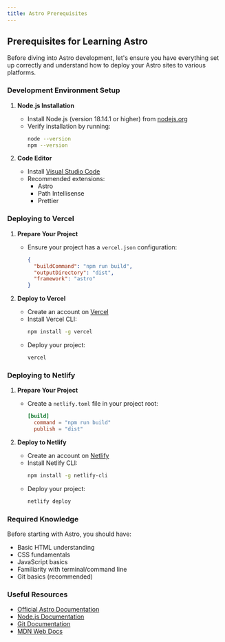 ```yaml
---
title: Astro Prerequisites
---
```


## Prerequisites for Learning Astro

Before diving into Astro development, let's ensure you have everything set up correctly and understand how to deploy your Astro sites to various platforms.

### Development Environment Setup

1. **Node.js Installation**
   - Install Node.js (version 18.14.1 or higher) from [nodejs.org](https://nodejs.org)
   - Verify installation by running:
     ```bash
     node --version
     npm --version
     ```

2. **Code Editor**
   - Install [Visual Studio Code](https://code.visualstudio.com/)
   - Recommended extensions:
     - Astro
     - Path Intellisense
     - Prettier

### Deploying to Vercel

1. **Prepare Your Project**
   - Ensure your project has a `vercel.json` configuration:
     ```json
     {
       "buildCommand": "npm run build",
       "outputDirectory": "dist",
       "framework": "astro"
     }
     ```

2. **Deploy to Vercel**
   - Create an account on [Vercel](https://vercel.com)
   - Install Vercel CLI:
     ```bash
     npm install -g vercel
     ```
   - Deploy your project:
     ```bash
     vercel
     ```

### Deploying to Netlify

1. **Prepare Your Project**
   - Create a `netlify.toml` file in your project root:
     ```toml
     [build]
       command = "npm run build"
       publish = "dist"
     ```

2. **Deploy to Netlify**
   - Create an account on [Netlify](https://netlify.com)
   - Install Netlify CLI:
     ```bash
     npm install -g netlify-cli
     ```
   - Deploy your project:
     ```bash
     netlify deploy
     ```

### Required Knowledge

Before starting with Astro, you should have:
- Basic HTML understanding
- CSS fundamentals
- JavaScript basics
- Familiarity with terminal/command line
- Git basics (recommended)

### Useful Resources

- [Official Astro Documentation](https://docs.astro.build)
- [Node.js Documentation](https://nodejs.org/docs)
- [Git Documentation](https://git-scm.com/doc)
- [MDN Web Docs](https://developer.mozilla.org)

<script>
  import ChapterNavigation from '$lib/components/ChapterNavigation.svelte';
</script>

<ChapterNavigation 
    prevHref="/learn/astro" 
    nextHref="/learn/astro/ch1"
/>